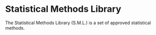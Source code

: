 # Statistical Methods Library
The Statistical Methods Library (S.M.L.) is a set of approved statistical
methods.

